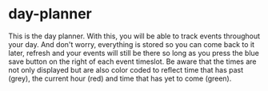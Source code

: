 # day-planner

This is the day planner. With this, you will be able to track events throughout your day. And don't worry, everything is stored so you can come back to it later, refresh and your events will still be there so long as you press the blue save button on the right of each event timeslot. Be aware that the times are not only displayed but are also color coded to reflect time that has past (grey), the current hour (red) and time that has yet to come (green).